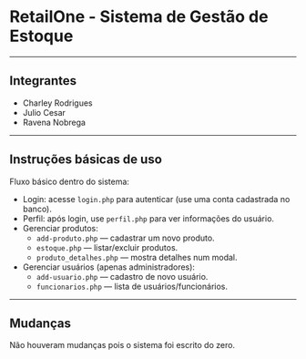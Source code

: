 # RetailOne - Sistema de Gestão de Estoque

---

## Integrantes

- Charley Rodrigues
- Julio Cesar
- Ravena Nobrega

---

## Instruções básicas de uso

Fluxo básico dentro do sistema:

- Login: acesse `login.php` para autenticar (use uma conta cadastrada no banco).
- Perfil: após login, use `perfil.php` para ver informações do usuário.
- Gerenciar produtos:
  - `add-produto.php` — cadastrar um novo produto.
  - `estoque.php` — listar/excluir produtos.
  - `produto_detalhes.php` — mostra detalhes num modal.
- Gerenciar usuários (apenas administradores):
  - `add-usuario.php` — cadastro de novo usuário.
  - `funcionarios.php` — lista de usuários/funcionários.

---

## Mudanças

Não houveram mudanças pois o sistema foi escrito do zero.
